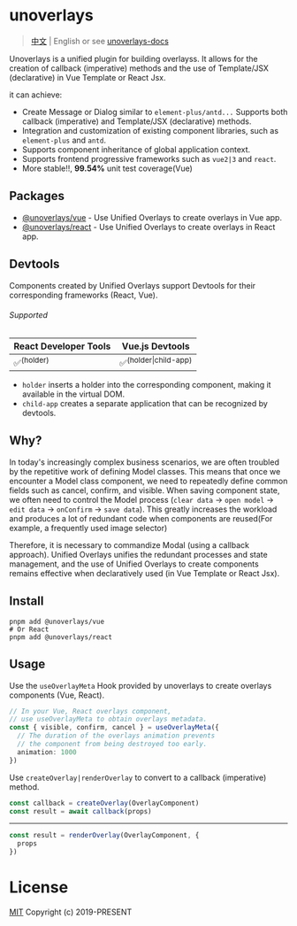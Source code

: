 # unoverlays

> [中文](./README_CN.md) | English or see [unoverlays-docs](https://unoverlays.vercel.app)

Unoverlays is a unified plugin for building overlayss. It allows for the creation of callback (imperative) methods and the use of Template/JSX (declarative) in Vue Template or React Jsx.

it can achieve: 

- Create Message or Dialog similar to `element-plus/antd...` Supports both callback (imperative) and Template/JSX (declarative) methods.
- Integration and customization of existing component libraries, such as `element-plus` and `antd`.
- Supports component inheritance of global application context.
- Supports frontend progressive frameworks such as `vue2|3` and `react`.
- More stable!!, **99.54%** unit test coverage(Vue)

## Packages

- [@unoverlays/vue](https://unoverlays.vercel.app/en/vue/) - Use Unified Overlays to create overlays in Vue app.
- [@unoverlays/react](https://unoverlays.vercel.app/en/react/) - Use Unified Overlays to create overlays in React app.

## Devtools

Components created by Unified Overlays support Devtools for their corresponding frameworks (React, Vue).

###### Supported

| React Developer Tools | Vue.js Devtools                 |
| --------------------- | ------------------------------- |
| ✅<sup>(holder)</sup>  | ✅<sup>(holder\|child-app)</sup> |

- `holder` inserts a holder into the corresponding component, making it available in the virtual DOM.
- `child-app` creates a separate application that can be recognized by devtools.

## Why?

In today's increasingly complex business scenarios, we are often troubled by the repetitive work of defining Model classes. This means that once we encounter a Model class component, we need to repeatedly define common fields such as cancel, confirm, and visible. When saving component state, we often need to control the Model process (`clear data` -> `open model` -> `edit data` -> `onConfirm` -> `save data`). This greatly increases the workload and produces a lot of redundant code when components are reused(For example, a frequently used image selector)

Therefore, it is necessary to commandize Modal (using a callback approach). Unified Overlays unifies the redundant processes and state management, and the use of Unified Overlays to create components remains effective when declaratively used (in Vue Template or React Jsx).

## Install

```
pnpm add @unoverlays/vue
# Or React
pnpm add @unoverlays/react
```

## Usage

Use the `useOverlayMeta` Hook provided by unoverlays to create overlays components (Vue, React).

```ts
// In your Vue, React overlays component,
// use useOverlayMeta to obtain overlays metadata.
const { visible, confirm, cancel } = useOverlayMeta({
  // The duration of the overlays animation prevents
  // the component from being destroyed too early.
  animation: 1000
})
```

Use `createOverlay|renderOverlay` to convert to a callback (imperative) method.

```ts
const callback = createOverlay(OverlayComponent)
const result = await callback(props)
```

---

```ts
const result = renderOverlay(OverlayComponent, {
  props
})
```

# License

[MIT](LICENSE) Copyright (c) 2019-PRESENT
